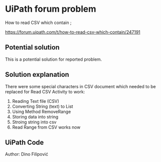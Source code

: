 # UiPath forum problem
How to read CSV which contain ;

https://forum.uipath.com/t/how-to-read-csv-which-contain/247191

## Potential solution
This is a potential solution for reported problem.

## Solution explanation

There were some special characters in CSV document which needed to be replaced for Read CSV Activity to work:
1. Reading Text file (CSV)
2. Converting String (text) to List
3. Using Method RemoveRange
4. Storing data into string
5. Stroing string into csv
6. Read Range from CSV works now

## UiPath Code
Author: Dino Filipović